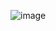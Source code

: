 ![image](https://github.com/ShammiAnand/multi-select-dropdown/assets/54147419/5e595a7f-dfd6-47f7-98cc-cb8994dd70b8)
